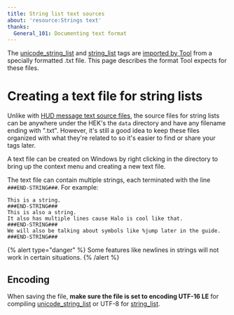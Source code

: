 ```yaml
---
title: String list text sources
about: 'resource:Strings text'
thanks:
  General_101: Documenting text format
---
```

The [unicode_string_list](~) and [string_list](~) tags are [imported by Tool](~h1a-tool#unicode-strings) from a specially formatted .txt file. This page describes the format Tool expects for these files.

# Creating a text file for string lists
Unlike with [HUD message text source files](~hmt), the source files for string lists can be anywhere under the HEK's the `data` directory and have any filename ending with ".txt". However, it's still a good idea to keep these files organized with what they're related to so it's easier to find or share your tags later.

A text file can be created on Windows by right clicking in the directory to bring up the context menu and creating a new text file.

The text file can contain multiple strings, each terminated with the line `###END-STRING###`. For example:

```
This is a string.
###END-STRING###
This is also a string.
It also has multiple lines cause Halo is cool like that.
###END-STRING###
We will also be talking about symbols like %jump later in the guide.
###END-STRING###
```

{% alert type="danger" %}
Some features like newlines in strings will not work in certain situations.
{% /alert %}

## Encoding
When saving the file, **make sure the file is set to encoding UTF-16 LE** for compiling [unicode_string_list](~) or UTF-8 for [string_list](~).
